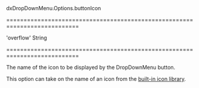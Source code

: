 <!--id-->dxDropDownMenu.Options.buttonIcon<!--/id-->
===========================================================================
<!--default-->'overflow'<!--/default-->
<!--type-->String<!--/type-->
===========================================================================

<!--shortDescription-->
The name of the icon to be displayed by the DropDownMenu button.
<!--/shortDescription-->

<!--fullDescription-->
This option can take on the name of an icon from the [built-in icon library](/Documentation/Guide/Themes_and_Styles/Icons/#Built-In_Icon_Library).


<!--/fullDescription-->